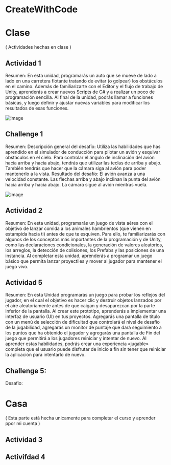 # CreateWithCode

# Clase
( Actividades hechas en clase )
## Actividad 1
Resumen: 
En esta unidad, programarás un auto que se mueve de lado a lado en una carretera flotante tratando de evitar (o golpear) los obstáculos en el camino. Además de familiarizarte con el Editor y el flujo de trabajo de Unity, aprenderás a crear nuevos Scripts de C# y a realizar un poco de programación sencilla. Al final de la unidad, podrás llamar a funciones básicas, y luego definir y ajustar nuevas variables para modificar los resultados de esas funciones. 

![image](https://github.com/user-attachments/assets/d23ee387-878b-4004-b8ab-4080ccd8a533)

## Challenge 1
Resumen:
Descripción general del desafío: 
Utiliza las habilidades que has aprendido en el simulador de conducción para pilotar un avión y esquivar obstáculos en el cielo. Para controlar el ángulo de inclinación del avión hacia arriba y hacia abajo, tendrás que utilizar las teclas de arriba y abajo. También tendrás que hacer que la cámara siga al avión para poder mantenerlo a la vista. 
Resultado del desafío:
El avión avanza a una velocidad constante.
Las flechas arriba y abajo inclinan la punta del avión hacia arriba y hacia abajo.
La cámara sigue al avión mientras vuela.

![image](https://github.com/user-attachments/assets/1e36634d-2ea2-4d73-bf97-902c62042c30)

## Actividad 2 
Resumen:
En esta unidad, programarás un juego de vista aérea con el objetivo de lanzar comida a los animales hambrientos (que vienen en estampida hacia ti) antes de que te esquiven. Para ello, te familiarizarás con algunos de los conceptos más importantes de la programación y de Unity, como las declaraciones condicionales, la generación de valores aleatorios, los arreglos, la detección de colisiones, los Prefabs y las posiciones de una instancia. Al completar esta unidad, aprenderás a programar un juego básico que permita lanzar proyectiles y mover al jugador para mantener el juego vivo. 

## Actividad 5
Resumen:
En esta Unidad programarás un juego para probar los reflejos del jugador, en el cual el objetivo es hacer clic y destruir objetos lanzados por el aire aleatoriamente antes de que caigan y desaparezcan por la parte inferior de la pantalla. Al crear este prototipo, aprenderás a implementar una interfaz de usuario (UI) en tus proyectos. Agregarás una pantalla de título con un menú de selección de dificultad que controlará el nivel de desafío de la jugabilidad, agregarás un monitor de puntaje que dará seguimiento a los puntos que ha obtenido el jugador y agregarás una pantalla de Fin del juego que permitirá a los jugadores reiniciar y intentar de nuevo. Al aprender estas habilidades, podrás crear una experiencia «jugable» completa que el usuario puede disfrutar de inicio a fin sin tener que reiniciar la aplicación para intentarlo de nuevo. 

## Challenge 5:
Desafio:

# Casa
( Esta parte está hecha unicamente para completar el curso y aprender ppor mi cuenta )
## Actividad 3
## Activifdad 4
